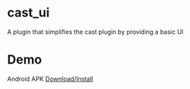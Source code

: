 # cast_ui

A plugin that simplifies the cast plugin by providing a basic UI

# Demo
Android APK [Download/Install](supporting-files/demo.apk)
